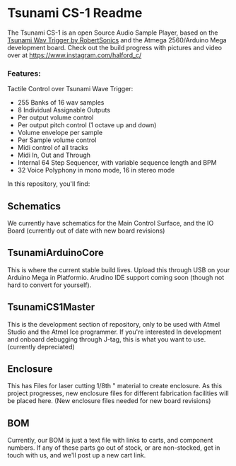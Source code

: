 
# Tsunami CS-1 Readme

The Tsunami CS-1 is an open Source Audio Sample Player, based on the [Tsunami Wav Trigger by RobertSonics](https://robertsonics.com/tsunami/) and the Atmega 2560/Arduino Mega development board. 
Check out the build progress with pictures and video over at https://www.instagram.com/halford_c/

### Features:
 Tactile Control over Tsunami Wave Trigger:
- 255 Banks of 16  wav samples
- 8 Individual Assignable Outputs
- Per output volume control
- Per output pitch control (1 octave up and down)
- Volume envelope per sample
- Per Sample volume control
- Midi control of all tracks
- Midi In, Out and Through
 - Internal 64 Step Sequencer, with variable sequence length and BPM
 - 32 Voice Polyphony in mono mode, 16 in stereo mode


In this repository, you'll find:
## Schematics
We currently have schematics for the Main Control Surface, and the IO Board
(currently out of date with new board revisions)
## TsunamiArduinoCore
This is where the current stable build lives. Upload this through USB on your Arduino Mega in Platformio. Arudino IDE support coming soon (though not hard to convert for yourself). 
## TsunamiCS1Master
This is the development section of repository, only to be used with Atmel Studio and the Atmel Ice programmer. If you're interested In development and onboard debugging through J-tag, this is what you want to use. (currently depreciated)
## Enclosure
This has Files for laser cutting 1/8th " material to create enclosure. 
As this project progresses, new enclosure files for different fabrication facilities will be placed here.  (New enclosure files needed for new board revisions)

## BOM
Currently, our BOM is just a text file with links to carts, and component numbers. 
If any of these parts go out of stock, or are non-stocked, get in touch with us, and we'll post up a new cart link.
